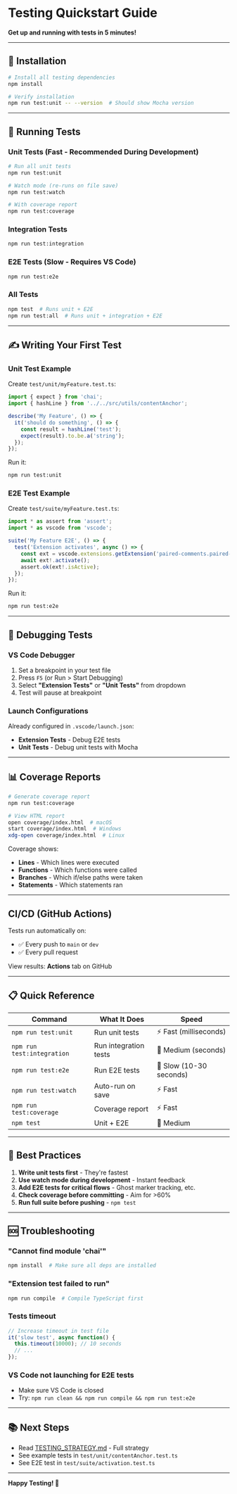 # Testing Quickstart Guide

**Get up and running with tests in 5 minutes!**

---

## 🚀 Installation

```bash
# Install all testing dependencies
npm install

# Verify installation
npm run test:unit -- --version  # Should show Mocha version
```

---

## 📝 Running Tests

### Unit Tests (Fast - Recommended During Development)
```bash
# Run all unit tests
npm run test:unit

# Watch mode (re-runs on file save)
npm run test:watch

# With coverage report
npm run test:coverage
```

### Integration Tests
```bash
npm run test:integration
```

### E2E Tests (Slow - Requires VS Code)
```bash
npm run test:e2e
```

### All Tests
```bash
npm test  # Runs unit + E2E
npm run test:all  # Runs unit + integration + E2E
```

---

## ✍️ Writing Your First Test

### Unit Test Example

Create `test/unit/myFeature.test.ts`:

```typescript
import { expect } from 'chai';
import { hashLine } from '../../src/utils/contentAnchor';

describe('My Feature', () => {
  it('should do something', () => {
    const result = hashLine('test');
    expect(result).to.be.a('string');
  });
});
```

Run it:
```bash
npm run test:unit
```

### E2E Test Example

Create `test/suite/myFeature.test.ts`:

```typescript
import * as assert from 'assert';
import * as vscode from 'vscode';

suite('My Feature E2E', () => {
  test('Extension activates', async () => {
    const ext = vscode.extensions.getExtension('paired-comments.paired-comments');
    await ext!.activate();
    assert.ok(ext!.isActive);
  });
});
```

Run it:
```bash
npm run test:e2e
```

---

## 🐛 Debugging Tests

### VS Code Debugger

1. Set a breakpoint in your test file
2. Press `F5` (or Run > Start Debugging)
3. Select **"Extension Tests"** or **"Unit Tests"** from dropdown
4. Test will pause at breakpoint

### Launch Configurations

Already configured in `.vscode/launch.json`:
- **Extension Tests** - Debug E2E tests
- **Unit Tests** - Debug unit tests with Mocha

---

## 📊 Coverage Reports

```bash
# Generate coverage report
npm run test:coverage

# View HTML report
open coverage/index.html  # macOS
start coverage/index.html  # Windows
xdg-open coverage/index.html  # Linux
```

Coverage shows:
- **Lines** - Which lines were executed
- **Functions** - Which functions were called
- **Branches** - Which if/else paths were taken
- **Statements** - Which statements ran

---

##  CI/CD (GitHub Actions)

Tests run automatically on:
- ✅ Every push to `main` or `dev`
- ✅ Every pull request

View results: **Actions** tab on GitHub

---

## 📋 Quick Reference

| Command | What It Does | Speed |
|---------|-------------|-------|
| `npm run test:unit` | Run unit tests | ⚡ Fast (milliseconds) |
| `npm run test:integration` | Run integration tests | 🐢 Medium (seconds) |
| `npm run test:e2e` | Run E2E tests | 🐌 Slow (10-30 seconds) |
| `npm run test:watch` | Auto-run on save | ⚡ Fast |
| `npm run test:coverage` | Coverage report | ⚡ Fast |
| `npm test` | Unit + E2E | 🐢 Medium |

---

## 🎯 Best Practices

1. **Write unit tests first** - They're fastest
2. **Use watch mode during development** - Instant feedback
3. **Add E2E tests for critical flows** - Ghost marker tracking, etc.
4. **Check coverage before committing** - Aim for >60%
5. **Run full suite before pushing** - `npm test`

---

## 🆘 Troubleshooting

### "Cannot find module 'chai'"
```bash
npm install  # Make sure all deps are installed
```

### "Extension test failed to run"
```bash
npm run compile  # Compile TypeScript first
```

### Tests timeout
```typescript
// Increase timeout in test file
it('slow test', async function() {
  this.timeout(10000); // 10 seconds
  // ...
});
```

### VS Code not launching for E2E tests
- Make sure VS Code is closed
- Try: `npm run clean && npm run compile && npm run test:e2e`

---

## 📚 Next Steps

- Read [TESTING_STRATEGY.md](./TESTING_STRATEGY.md) - Full strategy
- See example tests in `test/unit/contentAnchor.test.ts`
- See E2E test in `test/suite/activation.test.ts`

---

**Happy Testing! 🎉**
